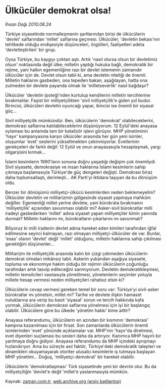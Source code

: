 # Ülkücüler demokrat olsa!

*İhsan Dağı 2010.08.24*

<td class="columnist-detail">
<p>Türkiye siyasetinde normalleşmenin şartlarından birisi de ülkücülerin 'devlet' saflarından 'millet' saflarına geçmesi. Ülkücüler, 'devletin bekası'nın tehlikede olduğu endişesiyle düşünceleri, örgütleri, faaliyetleri adeta 'devletleştirilen' bir grup.</p>
<p>
<div id="haberMetinDiv">
<p>Oysa Türkiye, bu kaygıyı çoktan aştı. Artık 'nasıl olursa olsun bir devletimiz olsun' noktasında değil ülke; milletin yaptığı hukuka bağlı, demokratik bir rejime, yani halkın egemenliğine razı bir devlet istemenin zamanıdır ülkücüler için de. Devlet olsun tabii ki, ama devletin niteliği de önemli. Milletin haklarını gasbeden, ona tepeden bakan, aşağılayan, hatta ona zulmeden bir devlete payanda olmak ile 'milletseverlik' nasıl bağdaşır?
<p>Ülkücüler 'devletin ipoteği'nden kurtulup kendilerini milletin tercihlerine bırakmalılar. Faşist bir milliyetçilikten 'sivil milliyetçilik'e giden yol budur. Birincisi, ülkücüleri devletin oyuncağı yapar, ikincisi ise önemli bir siyasal güç...
<p>Sivil milliyetçilik mümkündür. Ben, ülkücülerin 'demokrat' olabileceklerini, demokrasi saflarına katılabileceklerini düşünüyorum. 12 Eylül'deki anayasa oylaması bu anlamda tam bir katalizör işlevi görüyor. MHP yönetiminin 'hayır' kampanyasına karşın ülkücüler arasında her gün yeni isimler, oluşumlar 'evet' seslerini yükseltmekten çekinmiyorlar. Evetlerinin gerekçeleri de farklı değil: 12 Eylül ve onun anayasasıyla hesaplaşmak, yargı oligarşisini kırmak...
<p>İslami kesimlerin 1990'ların sonuna doğru yaşadığı değişim çok önemliydi. Sivil siyasete, demokrasiye ve insan haklarına İslami kesimlerin sahip çıkmaya başlamasıyla Türkiye'de güç dengeleri değişti. Demokrasi biraz daha toplumsallaştı, derinleşti... AK Parti'yi iktidara taşıyan da bu dönüşüm oldu.
<p>Benzer bir dönüşümü milliyetçi-ülkücü kesimlerden neden beklemeyelim? Ülkücüler devletin ve militarizmin gölgesinde siyaset yapmaya mahkûm değiller. Egemenliği millet yerine devlete, yani bürokrata bırakmanın 'milliyetçilik' açısından savunması olabilir mi? Asker-sivil bürokratlar milli iradeyi gasbederken 'millet' adına siyaset yapan milliyetçiler kimin yanında durmalı? Milletin haklarını mı, bürokratların çıkarlarını mı savunmalı?
<p>Biliyoruz ki milli iradenin devlet adına hareket eden kimileri tarafından iğfal edilmesine seyirci kalmayan, razı olmayan milliyetçi-ülkücüler de var. Bunlar, 'esas' olanın 'devlet' değil 'millet' olduğunu, milletin haklarına sahip çıkılması gerektiğini düşünenler...
<p>Militarizm ile milliyetçilik arasında kalın bir çizgi çekmeden ülkücülerin demokrat olmaları imkânsız tabii. Askerin yukarıdan aşağıya siyasete, topluma ve ekonomiye hakim olduğu bir rejimin ülkücülerin çoğunluğu tarafından artık tasvip edileceğini sanmıyorum. Devletin demokratikleşmesi, milletin temsilcileri vasıtasıyla yönetilmesi, yönetenlerin seçimler yoluyla millete hesap vermesi neden milliyetçileri rahatsız etsin ki?
<p>Ülkücülerin cevap vermesi gereken temel bir soru var: Türkiye'yi sivil-asker bürokratlar mı yönetsin, millet mi? Tarihe ve devlete ilişkin hamaset nutuklarına ara verip bu basit 'siyasal' sorun ve tercih hakkında kafa yormak, ülkücülerin demokrasi saflarına yönelmesi için iyi bir başlangıç olabilir. Ülkücülere göre bu ülkede 'yönetim hakkı' kime aittir?
<p>Anayasa referandumu, ülkücülerin en azından bir kısmının 'demokrasi' kampına kazanılması için bir fırsat. Son zamanlarda ülkücülerin önemli isimlerinden 'evet' yönünde açıklamalar var. MHP'nin 'hayır'da diretmesi, evet diyenleri suçlaması bu sesleri daha da artırıyor. Kanımca MHP hayırlı bir yarılmaya doğru gidiyor. Anayasa referandumu da MHP içindeki ayrışmayı hızlandırıyor. Ama bu süreçte asıl faktör, Türkiye'deki demokratik talepleri ve dinamikleri okuyamayarak otoriter ulusalcı kesimlerle iş tutmaya başlayan MHP yönetimi... Doğuş, 'milliyetçi-demokrat' bir hareket olabilir.
<p>Ülkücülerin 'demokratlaşması' Türk siyasetinde yeni bir devrim olur. Bu da milliyetçiliğin 'devlet'e değil 'millet'e yaslanmasıyla mümkün.</p></p></p></p></p></p></p></p></p></p></div>
</p>
<a href="http://web.archive.org/web/20110105062414/mailto:i.dagi@zaman.com.tr">
</a></td>

Kaynak: [zaman.com.tr](http://zaman.com.tr/yazar.do?yazino=1019287), [web.archive.org (arşiv bağlantısı)](http://web.archive.org/web/20110105062414/http://www.zaman.com.tr/yazar.do?yazino=1019287)
